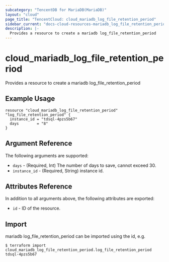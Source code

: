 ```yaml
---
subcategory: "TencentDB for MariaDB(MariaDB)"
layout: "cloud"
page_title: "TencentCloud: cloud_mariadb_log_file_retention_period"
sidebar_current: "docs-cloud-resources-mariadb_log_file_retention_period"
description: |-
  Provides a resource to create a mariadb log_file_retention_period
---
```


# cloud_mariadb_log_file_retention_period

Provides a resource to create a mariadb log_file_retention_period

## Example Usage

```hcl
resource "cloud_mariadb_log_file_retention_period" "log_file_retention_period" {
  instance_id = "tdsql-4pzs5b67"
  days        = "8"
}
```

## Argument Reference

The following arguments are supported:

* `days` - (Required, Int) The number of days to save, cannot exceed 30.
* `instance_id` - (Required, String) instance id.

## Attributes Reference

In addition to all arguments above, the following attributes are exported:

* `id` - ID of the resource.



## Import

mariadb log_file_retention_period can be imported using the id, e.g.
```
$ terraform import cloud_mariadb_log_file_retention_period.log_file_retention_period tdsql-4pzs5b67
```

